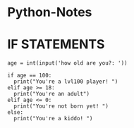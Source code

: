 # Python-Notes

# IF STATEMENTS

```
age = int(input('how old are you?: '))

if age == 100:
  print("You're a lvl100 player! ")
elif age >= 18:
  print("You're an adult")
elif age <= 0:
  print("You're not born yet! ")
else:
  print("You're a kiddo! ")
```
